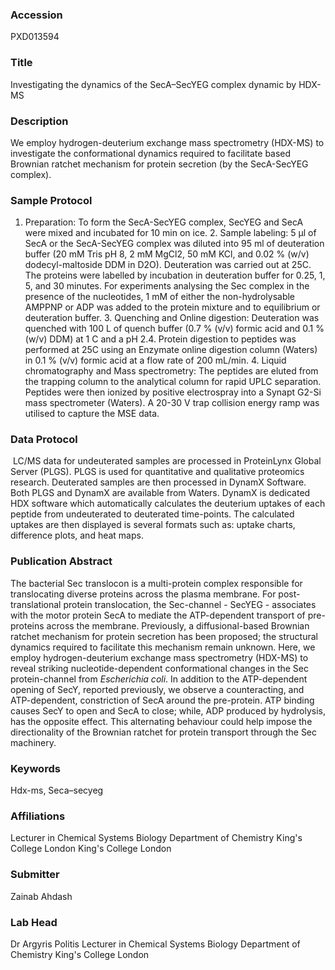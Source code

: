 ### Accession
PXD013594

### Title
Investigating the dynamics of the SecA–SecYEG complex dynamic by HDX-MS

### Description
We employ hydrogen-deuterium exchange mass spectrometry (HDX-MS) to investigate the conformational dynamics required to facilitate based Brownian ratchet mechanism for protein secretion (by the SecA-SecYEG complex).

### Sample Protocol
1. Preparation: To form the SecA-SecYEG complex, SecYEG and SecA were mixed and incubated for 10 min on ice.  2. Sample labeling: 5 µl of SecA or the SecA-SecYEG complex was diluted into 95 ml of deuteration buffer (20 mM Tris pH 8, 2 mM MgCl2, 50 mM KCl, and 0.02 % (w/v) dodecyl-maltoside DDM in D2O). Deuteration was carried out at 25C. The proteins were labelled by incubation in deuteration buffer for 0.25, 1, 5, and 30 minutes. For experiments analysing the Sec complex in the presence of the nucleotides, 1 mM of either the non-hydrolysable AMPPNP or ADP was added to the protein mixture and to equilibrium or deuteration buffer.  3. Quenching and Online digestion: Deuteration was quenched with 100 L of quench buffer (0.7 % (v/v) formic acid and 0.1 % (w/v) DDM) at 1 C and a pH 2.4. Protein digestion to peptides was performed at 25C using an Enzymate online digestion column (Waters) in 0.1 % (v/v) formic acid at a flow rate of 200 mL/min.  4. Liquid chromatography and Mass spectrometry: The peptides are eluted from the trapping column to the analytical column for rapid UPLC separation. Peptides were then ionized by positive electrospray into a Synapt G2-Si mass spectrometer (Waters). A 20-30 V trap collision energy ramp was utilised to capture the MSE data.

### Data Protocol
 LC/MS data for undeuterated samples are processed in ProteinLynx Global Server (PLGS). PLGS is used for quantitative and qualitative proteomics research. Deuterated samples are then processed in DynamX Software. Both PLGS and DynamX are available from Waters. DynamX is dedicated HDX software which automatically calculates the deuterium uptakes of each peptide from undeuterated to deuterated time-points. The calculated uptakes are then displayed is several formats such as: uptake charts, difference plots, and heat maps.

### Publication Abstract
The bacterial Sec translocon is a multi-protein complex responsible for translocating diverse proteins across the plasma membrane. For post-translational protein translocation, the Sec-channel - SecYEG - associates with the motor protein SecA to mediate the ATP-dependent transport of pre-proteins across the membrane. Previously, a diffusional-based Brownian ratchet mechanism for protein secretion has been proposed; the structural dynamics required to facilitate this mechanism remain unknown. Here, we employ hydrogen-deuterium exchange mass spectrometry (HDX-MS) to reveal striking nucleotide-dependent conformational changes in the Sec protein-channel from <i>Escherichia coli</i>. In addition to the ATP-dependent opening of SecY, reported previously, we observe a counteracting, and ATP-dependent, constriction of SecA around the pre-protein. ATP binding causes SecY to open and SecA to close; while, ADP produced by hydrolysis, has the opposite effect. This alternating behaviour could help impose the directionality of the Brownian ratchet for protein transport through the Sec machinery.

### Keywords
Hdx-ms, Seca–secyeg

### Affiliations
Lecturer in Chemical Systems Biology Department of Chemistry King's College London
King's College London

### Submitter
Zainab Ahdash

### Lab Head
Dr Argyris Politis
Lecturer in Chemical Systems Biology Department of Chemistry King's College London


